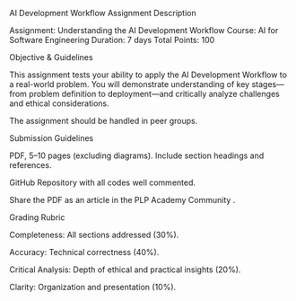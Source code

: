 AI Development Workflow Assignment
Description


Assignment: Understanding the AI Development Workflow
Course: AI for Software Engineering
Duration: 7 days
Total Points: 100

Objective & Guidelines

This assignment tests your ability to apply the AI Development Workflow to a real-world problem. You will demonstrate understanding of key stages—from problem definition to deployment—and critically analyze challenges and ethical considerations.

The assignment should be handled in peer groups. 

Submission Guidelines

PDF, 5–10 pages (excluding diagrams). Include section headings and references.

GitHub Repository with all codes well commented. 

Share the PDF as an article in the PLP Academy Community .

Grading Rubric

Completeness: All sections addressed (30%).

Accuracy: Technical correctness (40%).

Critical Analysis: Depth of ethical and practical insights (20%).

Clarity: Organization and presentation (10%).
